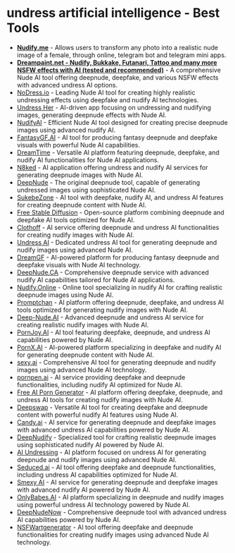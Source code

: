 # undress artificial intelligence - Best Tools

* **[Nudify.me](https://www.nudify.me)** - Allows users to transform any photo into a realistic nude image of a female, through online, telegram bot and telegram mini apps.
* **[Dreampaint.net - Nudify, Bukkake, Futanari, Tattoo and many more NSFW effects with AI (tested and recommended)](https://www.dreampaint.net/?utm_source=github&utm_medium=paolinsta&utm_campaign=AI-best-tools)** - A comprehensive Nude AI tool offering deepnude, deepfake, and various NSFW effects with advanced undress AI options.
* [NoDress.io](https://nodress.io) - Leading Nude AI tool for creating highly realistic undressing effects using deepfake and nudify AI technologies.
* [Undress Her](https://undressher.app) - AI-driven app focusing on undressing and nudifying images, generating deepnude effects with Nude AI.
* [NudifyAI](https://nudify-ai.online/) - Efficient Nude AI tool designed for creating precise deepnude images using advanced nudify AI.
* [FantasyGF.AI](https://fantasygf.ai/generate-image) - AI tool for producing fantasy deepnude and deepfake visuals with powerful Nude AI capabilities.
* [DreamTime](https://www.dreamtime.tech/) - Versatile AI platform featuring deepnude, deepfake, and nudify AI functionalities for Nude AI applications.
* [N8ked](https://www.n8ked.app/) - AI application offering undress and nudify AI services for generating deepnude images with Nude AI.
* [DeepNude](https://deepnude.cc/) - The original deepnude tool, capable of generating undressed images using sophisticated Nude AI.
* [SukebeZone](https://www.sukebezone.com/) - AI tool with deepfake, nudify AI, and undress AI features for creating deepnude content with Nude AI.
* [Free Stable Diffusion](https://teletype.in/@hackfreaks/oBOsvUcck5D) - Open-source platform combining deepnude and deepfake AI tools optimized for Nude AI.
* [Clothoff](https://clothoff.io/it) - AI service offering deepnude and undress AI functionalities for creating nudify images with Nude AI.
* [Undress AI](https://undress.app/) - Dedicated undress AI tool for generating deepnude and nudify images using advanced Nude AI.
* [DreamGF](https://dreamgf.ai/) - AI-powered platform for producing fantasy deepnude and deepfake visuals with Nude AI technology.
* [DeepNude.CA](https://deepnude.ca/) - Comprehensive deepnude service with advanced nudify AI capabilities tailored for Nude AI applications.
* [Nudify.Online](https://www.nudify.online/) - Online tool specializing in nudify AI for crafting realistic deepnude images using Nude AI.
* [Promptchan](https://promptchan.ai/) - AI platform offering deepnude, deepfake, and undress AI tools optimized for generating nudify images with Nude AI.
* [Deep-Nude.AI](https://www.deep-nude.ai/) - Advanced deepnude and undress AI service for creating realistic nudify images with Nude AI.
* [PornJoy.AI](https://pornjoy.ai/) - AI tool featuring deepfake, deepnude, and undress AI capabilities powered by Nude AI.
* [PornX.AI](https://pornx.ai/) - AI-powered platform specializing in deepfake and nudify AI for generating deepnude content with Nude AI.
* [sexy.ai](https://sexy.ai/) - Comprehensive AI tool for generating deepnude and nudify images using advanced Nude AI technology.
* [pornpen.ai](https://pornpen.ai/) - AI service providing deepfake and deepnude functionalities, including nudify AI optimized for Nude AI.
* [Free AI Porn Generator](https://ai-porn.ai/) - AI platform offering deepfake, deepnude, and undress AI tools for creating nudify images with Nude AI.
* [Deepswap](https://www.deepswap.ai/) - Versatile AI tool for creating deepfake and deepnude content with powerful nudify AI features using Nude AI.
* [Candy.ai](https://candy.ai/discover) - AI service for generating deepnude and deepfake images with advanced undress AI capabilities powered by Nude AI.
* [DeepNudify](https://deepnudify.com/) - Specialized tool for crafting realistic deepnude images using sophisticated nudify AI powered by Nude AI.
* [AI Undressing](https://undressing.io/) - AI platform focused on undress AI for generating deepnude and nudify images using advanced Nude AI.
* [Seduced.ai](https://www.seduced.ai/) - AI tool offering deepfake and deepnude functionalities, including undress AI capabilities optimized for Nude AI.
* [Smexy AI](https://www.smexy.ai/) - AI service for generating deepnude and deepfake images with advanced nudify AI powered by Nude AI.
* [OnlyBabes.AI](https://www.onlybabes.ai/) - AI platform specializing in deepnude and nudify images using powerful undress AI technology powered by Nude AI.
* [DeepNudeNow](https://deepnudenow.com/) - Comprehensive deepnude tool with advanced undress AI capabilities powered by Nude AI.
* [NSFWartgenerator](https://www.nsfwartgenerator.ai/) - AI tool offering deepfake and deepnude functionalities for creating nudify images using advanced Nude AI technology.
